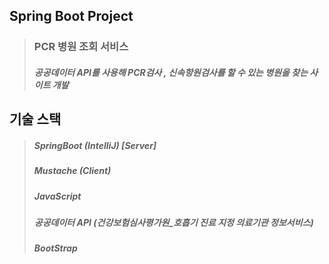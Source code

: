 ## Spring Boot Project

> ### PCR 병원 조회 서비스
> ##### 공공데이터 API를 사용해 PCR검사 , 신속항원검사를 할 수 있는 병원을 찾는 사이트 개발

## 기술 스택
> ##### SpringBoot (IntelliJ) [Server]
> ##### Mustache (Client)
> ##### JavaScript
> ##### 공공데이터 API (건강보험심사평가원_호흡기 진료 지정 의료기관 정보서비스)
> ##### BootStrap

##
